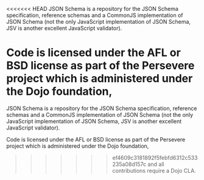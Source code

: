 <<<<<<< HEAD
JSON Schema is a repository for the JSON Schema specification, reference schemas and a CommonJS implementation of JSON Schema (not the only JavaScript implementation of JSON Schema, JSV is another excellent JavaScript validator).

Code is licensed under the AFL or BSD license as part of the Persevere 
project which is administered under the Dojo foundation,
=======
JSON Schema is a repository for the JSON Schema specification, reference schemas and a CommonJS implementation of JSON Schema (not the only JavaScript implementation of JSON Schema, JSV is another excellent JavaScript validator).

Code is licensed under the AFL or BSD license as part of the Persevere 
project which is administered under the Dojo foundation,
>>>>>>> ef4609c3181892f5febfd6312c533235a08d157c
and all contributions require a Dojo CLA.